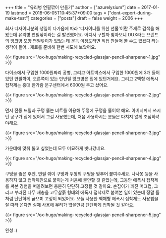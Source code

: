 +++
title = "유리병 연필깎이 만들기"
author = ["azurelysium"]
date = 2017-01-19
lastmod = 2018-06-05T10:45:37+09:00
tags = ["dont-export-during-make-test"]
categories = ["posts"]
draft = false
weight = 2006
+++

회사 디자이너분의 생일이 다가옴에 따라 ‘디자이너를 위한 선물'이란 주제로 검색을 해봤는데 유리병 연필깎이라는 걸
발견했어요. 어디서 구할까 찾아보니 DUX라는 브랜드의 잉크병 모양 연필깎이가 있었는데 문득 이정도라면 직접 만들어 볼 수도
있겠다 라는 생각이 들어.. 재료를 준비해 한번 시도해 보았어요.

{{< figure src="/ox-hugo/making-recycled-glassjar-pencil-sharpener-1.jpg" >}}

다이소에서 구입한 1000원짜리 공병, 그리고 아트박스에서 구입한 1000원에 3개 들어있던 연필깎이, 오른쪽이 있는 만년필
잉크병은 집에 있던거에요. 그리고 2액형 에폭시 접착제는 홍대 한가람 문구센터에서 6000원 주고 샀어요.

{{< figure src="/ox-hugo/making-recycled-glassjar-pencil-sharpener-2.jpg" >}}

먼저 전동 드릴과 구멍 뚫는 비트를 이용해 뚜껑에 구멍을 뚫어야 해요. 아버지께서 쓰시던 공구가 집에 있어서 그걸
사용했는데, 처음 사용하시는 분들은 다치지 않게 조심하셔야해요.

{{< figure src="/ox-hugo/making-recycled-glassjar-pencil-sharpener-3.jpg" >}}

가운데에 맞춰 뚫고 싶었는데 모두 미묘하게 빗나갔네요.

{{< figure src="/ox-hugo/making-recycled-glassjar-pencil-sharpener-4.jpg" >}}

구멍을 뚫은 후엔, 연필 깎이 구멍과 뚜껑의 구멍을 맞추어 붙여주세요. 나사못 등을 사용하지 않고 접착제만으로 붙이는게
처음에 불안할 것 같았는데, 그동안 에폭시 접착제를 써본 경험을 떠올려보면 충분히 단단히 고정될 것 같아요. 손잡이가 깨진
머그컵, 그리고 부러진 나무 새총을 고무찰흙 형태의 에폭시 접착제로 붙여본 일이 있는데 정말 돌처럼 단단하게 굳으며 고정이
되었어요. 오늘 사용한 액체형 에폭시 접착제도 사용법을 잘 따라 쓴다면 실제 사용에 무리가 없을만큼 단단하게 접착될 것
같아요.

{{< figure src="/ox-hugo/making-recycled-glassjar-pencil-sharpener-5.jpg" >}}

완성 :)
